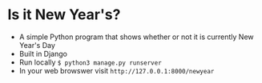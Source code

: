 # Is it New Year's?

- A simple Python program that shows whether or not it is currently New Year's Day
- Built in Django 
- Run locally `$ python3 manage.py runserver`
- In your web browswer visit `http://127.0.0.1:8000/newyear`
